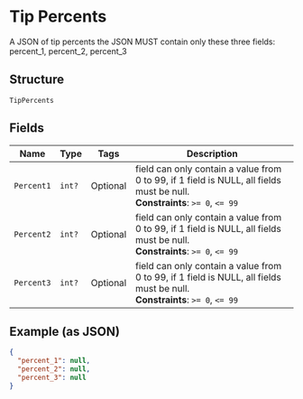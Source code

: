 
# Tip Percents

A JSON of tip percents the JSON MUST contain only these three fields: percent_1, percent_2, percent_3

## Structure

`TipPercents`

## Fields

| Name | Type | Tags | Description |
|  --- | --- | --- | --- |
| `Percent1` | `int?` | Optional | field can only contain a value from 0 to 99, if 1 field is NULL, all fields must be null.<br>**Constraints**: `>= 0`, `<= 99` |
| `Percent2` | `int?` | Optional | field can only contain a value from 0 to 99, if 1 field is NULL, all fields must be null.<br>**Constraints**: `>= 0`, `<= 99` |
| `Percent3` | `int?` | Optional | field can only contain a value from 0 to 99, if 1 field is NULL, all fields must be null.<br>**Constraints**: `>= 0`, `<= 99` |

## Example (as JSON)

```json
{
  "percent_1": null,
  "percent_2": null,
  "percent_3": null
}
```

